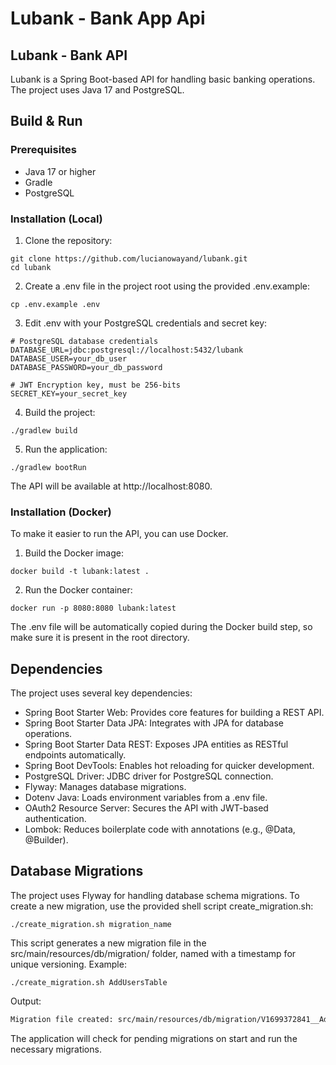 # Lubank - Bank App Api

## Lubank - Bank API
Lubank is a Spring Boot-based API for handling basic banking operations. The project uses Java 17 and PostgreSQL.

## Build & Run
### Prerequisites
* Java 17 or higher
* Gradle
* PostgreSQL

### Installation (Local)
1. Clone the repository:
```shell
git clone https://github.com/lucianowayand/lubank.git
cd lubank
```

2. Create a .env file in the project root using the provided .env.example:
```shell
cp .env.example .env
```
3. Edit .env with your PostgreSQL credentials and secret key:
```env
# PostgreSQL database credentials
DATABASE_URL=jdbc:postgresql://localhost:5432/lubank
DATABASE_USER=your_db_user
DATABASE_PASSWORD=your_db_password

# JWT Encryption key, must be 256-bits
SECRET_KEY=your_secret_key
```

4. Build the project:
```shell
./gradlew build
```

5. Run the application:
```shell
./gradlew bootRun
```
The API will be available at http://localhost:8080.

### Installation (Docker)
To make it easier to run the API, you can use Docker.
1. Build the Docker image:
```shell
docker build -t lubank:latest .
```

2. Run the Docker container:
```shell
docker run -p 8080:8080 lubank:latest
```
The .env file will be automatically copied during the Docker build step, so make sure it is present in the root directory.


## Dependencies
The project uses several key dependencies:

* Spring Boot Starter Web: Provides core features for building a REST API.
* Spring Boot Starter Data JPA: Integrates with JPA for database operations.
* Spring Boot Starter Data REST: Exposes JPA entities as RESTful endpoints automatically.
* Spring Boot DevTools: Enables hot reloading for quicker development.
* PostgreSQL Driver: JDBC driver for PostgreSQL connection.
* Flyway: Manages database migrations.
* Dotenv Java: Loads environment variables from a .env file.
* OAuth2 Resource Server: Secures the API with JWT-based authentication.
* Lombok: Reduces boilerplate code with annotations (e.g., @Data, @Builder).

## Database Migrations
The project uses Flyway for handling database schema migrations. To create a new migration, use the provided shell script create_migration.sh:

```shell
./create_migration.sh migration_name
```

This script generates a new migration file in the src/main/resources/db/migration/ folder, named with a timestamp for unique versioning. Example:

```shell
./create_migration.sh AddUsersTable
```

Output:

```bash
Migration file created: src/main/resources/db/migration/V1699372841__AddUsersTable.sql
```

The application will check for pending migrations on start and run the necessary migrations.
